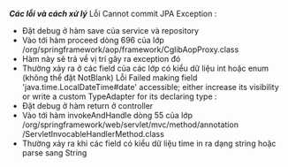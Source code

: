 ***Các lỗi và cách xử lý***
Lỗi Cannot commit JPA Exception :
- Đặt debug ở hàm save của service và repository
- Vào tới hàm proceed dòng 696 của lớp /org/springframework/aop/framework/CglibAopProxy.class
- Hàm này sẽ trả về vị trí gây ra exception đó 
- Thường xảy ra ở các field của các lớp có kiểu dữ liệu int hoặc enum (không thể đặt NotBlank)
Lỗi Failed making field 'java.time.LocalDateTime#date' accessible; either increase its visibility or 
write a custom TypeAdapter for its declaring type :
- Đặt debug ở hàm return ở controller 
- Vào tới hàm invokeAndHandle dòng 55 của lớp /org/springframework/web/servlet/mvc/method/annotation
/ServletInvocableHandlerMethod.class
- Thường xảy ra khi các field có kiểu dữ liệu time in ra dạng string hoặc parse sang String
